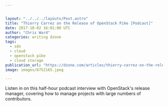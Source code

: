 ```yaml
---


layout: "../../../layouts/Post.astro"
title: "Thierry Carrez on the Release of OpenStack Pike [Podcast]"
date: 2017-10-02 16:01:00 UTC
author: "Chris Ward"
categories: writing dzone
tags:
  - sdn
  - cloud
  - openstack pike
  - cloud storage
publication_url: "https://dzone.com/articles/thierry-carrez-on-the-release-of-openstack-pike"
image: images/6752165.jpeg

---
```

Listen in on this half-hour podcast interview with OpenStack's release manager, covering how to manage projects with large numbers of contributors.

